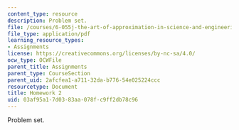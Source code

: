 ```yaml
---
content_type: resource
description: Problem set.
file: /courses/6-055j-the-art-of-approximation-in-science-and-engineering-spring-2008/03af95a17d0383aa078fc9ff2db78c96_hw02.pdf
file_type: application/pdf
learning_resource_types:
- Assignments
license: https://creativecommons.org/licenses/by-nc-sa/4.0/
ocw_type: OCWFile
parent_title: Assignments
parent_type: CourseSection
parent_uid: 2afcfea1-a711-32da-b776-54e025224ccc
resourcetype: Document
title: Homework 2
uid: 03af95a1-7d03-83aa-078f-c9ff2db78c96
---
```

Problem set.